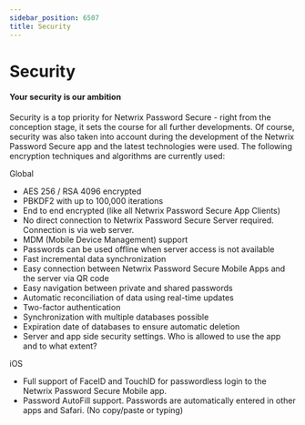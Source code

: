 ```yaml
---
sidebar_position: 6507
title: Security
---
```


# Security

#### Your security is our ambition

Security is a top priority for Netwrix Password Secure - right from the conception stage, it sets the course for all further developments. Of course, security was also taken into account during the development of the Netwrix Password Secure app and the latest technologies were used. The following encryption techniques and algorithms are currently used:

Global

* AES 256 / RSA 4096 encrypted
* PBKDF2 with up to 100,000 iterations
* End to end encrypted (like all Netwrix Password Secure App Clients)
* No direct connection to Netwrix Password Secure Server required. Connection is via web server.
* MDM (Mobile Device Management) support
* Passwords can be used offline when server access is not available
* Fast incremental data synchronization
* Easy connection between Netwrix Password Secure Mobile Apps and the server via QR code
* Easy navigation between private and shared passwords
* Automatic reconciliation of data using real-time updates
* Two-factor authentication
* Synchronization with multiple databases possible
* Expiration date of databases to ensure automatic deletion
* Server and app side security settings. Who is allowed to use the app and to what extent?

iOS

* Full support of FaceID and TouchID for passwordless login to the Netwrix Password Secure Mobile app.
* Password AutoFill support. Passwords are automatically entered in other apps and Safari. (No copy/paste or typing)